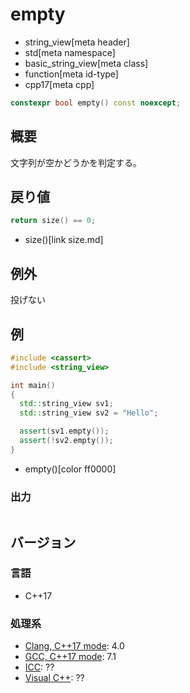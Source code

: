 # empty
* string_view[meta header]
* std[meta namespace]
* basic_string_view[meta class]
* function[meta id-type]
* cpp17[meta cpp]

```cpp
constexpr bool empty() const noexcept;
```

## 概要
文字列が空かどうかを判定する。


## 戻り値
```cpp
return size() == 0;
```
* size()[link size.md]


## 例外
投げない


## 例
```cpp example
#include <cassert>
#include <string_view>

int main()
{
  std::string_view sv1;
  std::string_view sv2 = "Hello";

  assert(sv1.empty());
  assert(!sv2.empty());
}
```
* empty()[color ff0000]

### 出力
```
```

## バージョン
### 言語
- C++17

### 処理系
- [Clang, C++17 mode](/implementation.md#clang): 4.0
- [GCC, C++17 mode](/implementation.md#gcc): 7.1
- [ICC](/implementation.md#icc): ??
- [Visual C++](/implementation.md#visual_cpp): ??

